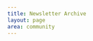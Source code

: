 ```yaml
---
title: Newsletter Archive
layout: page
area: community
---
```


<style type="text/css">
.display_archive {font-family: alef,arial,verdana; font-size: 14px;}
.campaign {line-height: 125%; margin: 5px;}
</style>
<script language="javascript" src="http://us2.campaign-archive1.com/generate-js/?u=f9fe87a16c42c24704c099073&fid=1&show=10" type="text/javascript"></script>